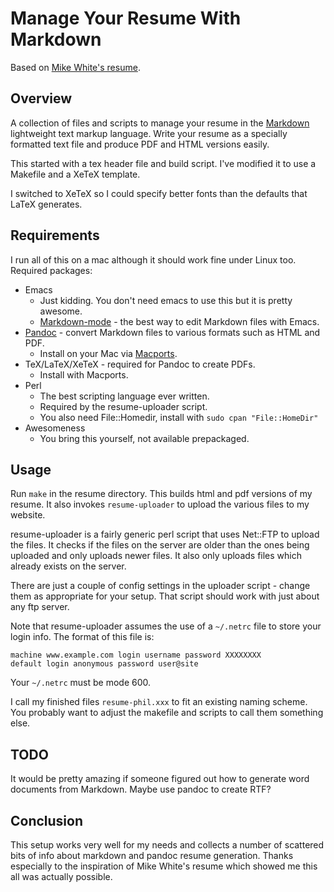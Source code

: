 # Manage Your Resume With Markdown

Based on [Mike White's resume](https://github.com/mwhite/resume).

## Overview

A collection of files and scripts to manage your resume in the
[Markdown](http://daringfireball.net/projects/markdown/) lightweight
text markup language.  Write your resume as a specially formatted text
file and produce PDF and HTML versions easily.

This started with a tex header file and build script.  I've modified
it to use a Makefile and a XeTeX template.

I switched to XeTeX so I could specify better fonts than the defaults
that LaTeX generates.

## Requirements

I run all of this on a mac although it should work fine under Linux
too. Required packages:

* Emacs
  * Just kidding.  You don't need emacs to use this but it is pretty
  awesome.
  * [Markdown-mode](http://jblevins.org/projects/markdown-mode/) -
  the best way to edit Markdown files with Emacs.
* [Pandoc](http://johnmacfarlane.net/pandoc/) - convert Markdown files
  to various formats such as HTML and PDF.
  * Install on your Mac via [Macports](http://macports.org).
* TeX/LaTeX/XeTeX - required for Pandoc to create PDFs.
  * Install with Macports.
* Perl
  * The best scripting language ever written.
  * Required by the resume-uploader script.
  * You also need File::Homedir, install with `sudo cpan "File::HomeDir"`
* Awesomeness
  * You bring this yourself, not available prepackaged.

## Usage

Run `make` in the resume directory.  This builds html and pdf versions
of my resume.  It also invokes `resume-uploader` to upload the various
files to my website.

resume-uploader is a fairly generic perl script that uses Net::FTP to
upload the files.  It checks if the files on the server are older than
the ones being uploaded and only uploads newer files.  It also only
uploads files which already exists on the server.

There are just a couple of config settings in the uploader script -
change them as appropriate for your setup.  That script should work
with just about any ftp server.

Note that resume-uploader assumes the use of a `~/.netrc` file to
store your login info.  The format of this file is:

    machine www.example.com login username password XXXXXXXX
    default login anonymous password user@site

Your `~/.netrc` must be mode 600.

I call my finished files `resume-phil.xxx` to fit an existing naming
scheme.  You probably want to adjust the makefile and scripts to call
them something else.

## TODO

It would be pretty amazing if someone figured out how to generate
word documents from Markdown.  Maybe use pandoc to create RTF?

## Conclusion

This setup works very well for my needs and collects a number of
scattered bits of info about markdown and pandoc resume generation.
Thanks especially to the inspiration of Mike White's resume which
showed me this all was actually possible.
